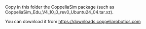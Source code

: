 Copy in this folder the CoppeliaSim package (such as CoppeliaSim_Edu_V4_10_0_rev0_Ubuntu24_04.tar.xz).

You can download it from https://downloads.coppeliarobotics.com
